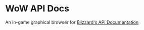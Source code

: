 WoW API Docs
===========

An in-game graphical browser for [Blizzard's API Documentation](https://github.com/Gethe/wow-ui-source/tree/ptr/AddOns/Blizzard_APIDocumentation)
